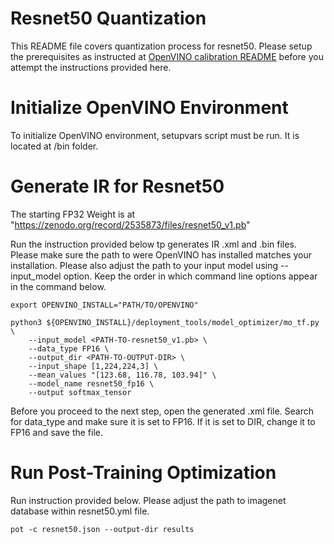 #  Resnet50 Quantization

This README file covers quantization process for resnet50. Please setup the 
prerequisites as instructed at [OpenVINO calibration README](./openvino/README.md) before
you attempt the instructions provided here.

# Initialize OpenVINO Environment

To initialize OpenVINO environment, setupvars script must be run. It is located 
at <PATH-TO-OPENVINO>/bin folder.

# Generate IR for Resnet50

The starting FP32 Weight is at "https://zenodo.org/record/2535873/files/resnet50_v1.pb"

Run the instruction provided below tp generates IR .xml and .bin files. Please 
make sure the path to were OpenVINO has installed matches your installation.
Please also adjust the path to your input model using --input_model option.
Keep the order in which command line options appear in the command below.

```
export OPENVINO_INSTALL="PATH/TO/OPENVINO"

python3 ${OPENVINO_INSTALL}/deployment_tools/model_optimizer/mo_tf.py \
  	--input_model <PATH-TO-resnet50_v1.pb> \
	--data_type FP16 \
	--output_dir <PATH-TO-OUTPUT-DIR> \
	--input_shape [1,224,224,3] \
	--mean_values "[123.68, 116.78, 103.94]" \
	--model_name resnet50_fp16 \
	--output softmax_tensor
```
Before you proceed to the next step, open the generated .xml file. Search for data_type and
make sure it is set to FP16. If it is set to DIR, change it to FP16 and save the file.

# Run Post-Training Optimization

Run instruction provided below. Please adjust the path to imagenet database within
resnet50.yml file.

```
pot -c resnet50.json --output-dir results
```

